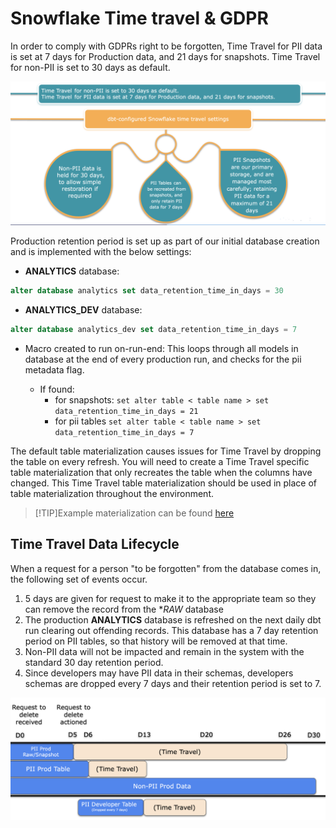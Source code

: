 # Snowflake Time travel & GDPR

In order to comply with GDPRs right to be forgotten, Time Travel for PII data is set at 7 days for Production data, and 21 days for snapshots. Time Travel for non-PII is set to 30 days as default.

![time-travel-retention](./assets/time-trvl1.png)

Production retention period is set up as part of our initial database creation and is implemented with the below settings:

- **ANALYTICS** database:
``` sql
alter database analytics set data_retention_time_in_days = 30
```

- **ANALYTICS_DEV** database:
``` sql
alter database analytics_dev set data_retention_time_in_days = 7
```


- Macro created to run on-run-end: This loops through all models in database at the end of every production run, and checks for the pii metadata flag.

  - If found:
    - for snapshots:
      `set alter table < table name > set data_retention_time_in_days = 21`
    - for pii tables
      `set alter table < table name > set data_retention_time_in_days = 7`

The default table materialization causes issues for Time Travel by dropping the table on every refresh. You will need to create a Time Travel specific table materialization that only recreates the table when the columns have changed. This Time Travel table materialization should be used in place of table materialization throughout the environment.

>[!TIP]Example materialization can be found [here](https://github.com/edx/snowflake_timetravel_table/blob/main/macros/snowflake_timetravel_table.sql)

## Time Travel Data Lifecycle

When a request for a person "to be forgotten" from the database comes in, the following set of events occur.

1. 5 days are given for request to make it to the appropriate team so they can remove the record from the **RAW* database
2. The production **ANALYTICS** database is refreshed on the next daily dbt run clearing out offending records. This database has a 7 day retention period on PII tables, so that history will be removed at that time.
3. Non-PII data will not be impacted and remain in the system with the standard 30 day retention period.
4. Since developers may have PII data in their schemas, developers schemas are dropped every 7 days and their retention period is set to 7.

![time-travel-data-lifecycle](./assets/time-trvl2.png)
